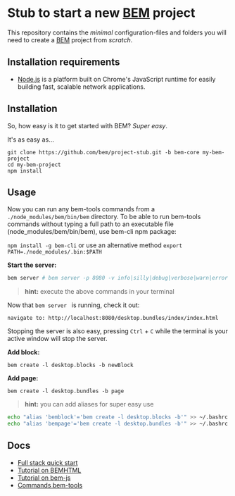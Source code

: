 # Stub to start a new [BEM](http://bem.info) project

This repository contains the *minimal* configuration-files and folders you will need to create a [BEM](http://bem.info) project from *scratch*.

## Installation requirements

- [Node.js](http://nodejs.org) is a platform built on Chrome's JavaScript runtime for easily building fast, scalable network applications.

## Installation

So, how easy is it to get started with BEM?  *Super easy*.

It's as easy as...

    git clone https://github.com/bem/project-stub.git -b bem-core my-bem-project
    cd my-bem-project
    npm install

## Usage

Now you can run any bem-tools commands from a `./node_modules/bem/bin/bem` directory.
To be able to run bem-tools commands without typing a full path to an executable file (node_modules/bem/bin/bem), use bem-cli npm package: 

`npm install -g bem-cli` or use an alternative method `export PATH=./node_modules/.bin:$PATH`

**Start the server:**

```bash
bem server # bem server -p 8080 -v info|silly|debug|verbose|warn|error
```

> **hint:** execute the above commands in your terminal

Now that `bem server ` is running, check it out:

    navigate to: http://localhost:8080/desktop.bundles/index/index.html

Stopping the server is also easy, pressing `Ctrl` + `C` while the terminal is your active window will stop the server.

**Add block:**

    bem create -l desktop.blocks -b newBlock

**Add page:**

    bem create -l desktop.bundles -b page

>  **hint:** you can add aliases for super easy use
```bash
echo "alias 'bemblock'='bem create -l desktop.blocks -b'" >> ~/.bashrc
echo "alias 'bempage'='bem create -l desktop.bundles -b'" >> ~/.bashrc
```

## Docs

- [Full stack quick start](http://bem.info/articles/start-with-project-stub/)
- [Tutorial on BEMHTML](http://bem.info/libs/bem-core/2.0.0/bemhtml/reference/)
- [Tutorial on bem-js](http://bem.info/tutorials/bem-js-tutorial/)
- [Commands bem-tools](http://bem.info/tools/bem/bem-tools/commands/)
